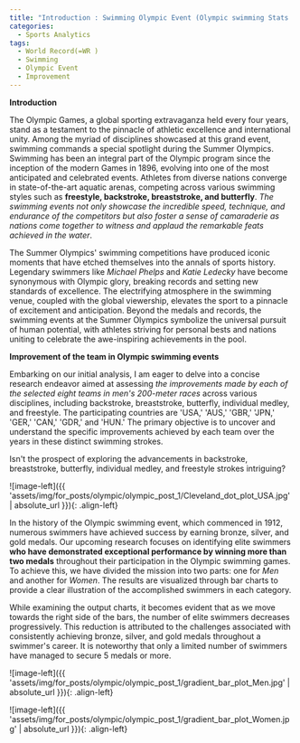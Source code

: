 ```yaml
---
title: "Introduction : Swimming Olympic Event (Olympic swimming Stats : Part 1)"
categories:
  - Sports Analytics
tags:
  - World Record(=WR )
  - Swimming 
  - Olympic Event
  - Improvement
---
```



**Introduction**

The Olympic Games, a global sporting extravaganza held every four years, stand as a testament to the pinnacle of athletic excellence and international unity. Among the myriad of disciplines showcased at this grand event, swimming commands a special spotlight during the Summer Olympics. Swimming has been an integral part of the Olympic program since the inception of the modern Games in 1896, evolving into one of the most anticipated and celebrated events. Athletes from diverse nations converge in state-of-the-art aquatic arenas, competing across various swimming styles such as **freestyle, backstroke, breaststroke, and butterfly**. *The swimming events not only showcase the incredible speed, technique, and endurance of the competitors but also foster a sense of camaraderie as nations come together to witness and applaud the remarkable feats achieved in the water*.

The Summer Olympics' swimming competitions have produced iconic moments that have etched themselves into the annals of sports history. Legendary swimmers like *Michael Phelps* and *Katie Ledecky* have become synonymous with Olympic glory, breaking records and setting new standards of excellence. The electrifying atmosphere in the swimming venue, coupled with the global viewership, elevates the sport to a pinnacle of excitement and anticipation. Beyond the medals and records, the swimming events at the Summer Olympics symbolize the universal pursuit of human potential, with athletes striving for personal bests and nations uniting to celebrate the awe-inspiring achievements in the pool.

**Improvement of the team in Olympic swimming events**


Embarking on our initial analysis, I am eager to delve into a concise research endeavor aimed at assessing *the improvements made by each of the selected eight teams in men's 200-meter races* across various disciplines, including backstroke, breaststroke, butterfly, individual medley, and freestyle. The participating countries are 'USA,' 'AUS,' 'GBR,' 'JPN,' 'GER,' 'CAN,' 'GDR,' and 'HUN.' The primary objective is to uncover and understand the specific improvements achieved by each team over the years in these distinct swimming strokes. 

Isn't the prospect of exploring the advancements in backstroke, breaststroke, butterfly, individual medley, and freestyle strokes intriguing?




![image-left]({{ 'assets/img/for_posts/olympic/olympic_post_1/Cleveland_dot_plot_USA.jpg' | absolute_url }}){: .align-left} 





In the history of the Olympic swimming event, which commenced in 1912, numerous swimmers have achieved success by earning bronze, silver, and gold medals. Our upcoming research focuses on identifying elite swimmers **who have demonstrated exceptional performance by winning more than two medals** throughout their participation in the Olympic swimming games. To achieve this, we have divided the mission into two parts: one for *Men* and another for *Women*. The results are visualized through bar charts to provide a clear illustration of the accomplished swimmers in each category.



While examining the output charts, it becomes evident that as we move towards the right side of the bars, the number of elite swimmers decreases progressively. This reduction is attributed to the challenges associated with consistently achieving bronze, silver, and gold medals throughout a swimmer's career. It is noteworthy that only a limited number of swimmers have managed to secure 5 medals or more.

![image-left]({{ 'assets/img/for_posts/olympic/olympic_post_1/gradient_bar_plot_Men.jpg' | absolute_url }}){: .align-left} 




![image-left]({{ 'assets/img/for_posts/olympic/olympic_post_1/gradient_bar_plot_Women.jpg' | absolute_url }}){: .align-left} 